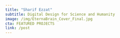 ```yaml
---
title: "Sharif Ezzat"
subtitle: Digital Design for Science and Humanity
image: /img/EternaBrain_Cover_Final.jpg
cta: FEATURED PROJECTS
link: /post
---
```


